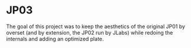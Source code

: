 # JP03
The goal of this project was to keep the aesthetics of the original JP01 by overset (and by extension, the JP02 run by JLabs) while redoing the internals and adding an optimized plate. 
